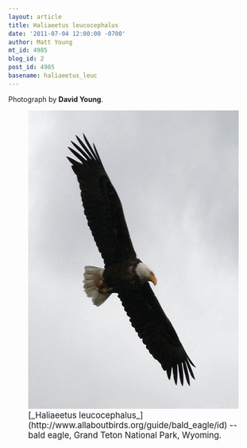 ```yaml
---
layout: article
title: Haliaeetus leucocephalus
date: '2011-07-04 12:00:00 -0700'
author: Matt Young
mt_id: 4985
blog_id: 2
post_id: 4985
basename: haliaeetus_leuc
---
```

Photograph by **David Young**.

<figure>
<img src="/uploads/2011/Bald-eagle-in-Grand-Teton-NP.jpg" alt="Bald-eagle-in-Grand-Teton-NP.jpg" width="600" height="600" />
<figcaption markdown="span">
<big>[_Haliaeetus leucocephalus_](http://www.allaboutbirds.org/guide/bald_eagle/id) -- bald eagle, Grand Teton National Park, Wyoming.</big>

</figcaption>
</figure>
